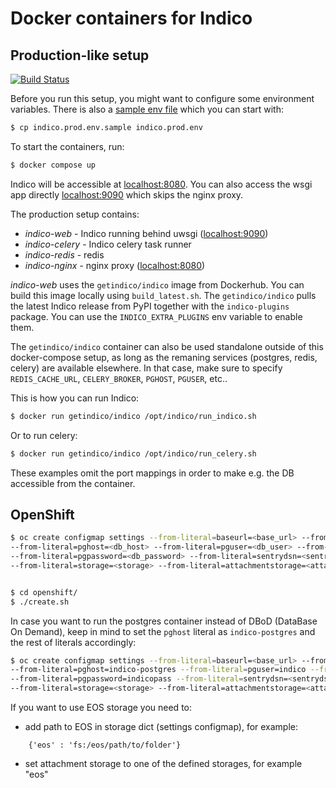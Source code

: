 # Docker containers for Indico

## Production-like setup

[![Build Status](https://www.travis-ci.org/indico/indico-containers.svg?branch=master)](https://www.travis-ci.org/indico/indico-containers)

Before you run this setup, you might want to configure some environment variables.
There is also a [sample env file](indico.prod.env.sample) which you can start with:
```bash
$ cp indico.prod.env.sample indico.prod.env
```

To start the containers, run:
```sh
$ docker compose up
```

Indico will be accessible at [localhost:8080](localhost:8080). You can also access the wsgi app directly [localhost:9090](localhost:9090) which skips the nginx proxy.

The production setup contains:
- _indico-web_ - Indico running behind uwsgi ([localhost:9090](localhost:9090))
- _indico-celery_ - Indico celery task runner
- _indico-redis_ - redis
- _indico-nginx_ - nginx proxy ([localhost:8080](localhost:8080))

_indico-web_ uses the `getindico/indico` image from Dockerhub. You can build this image locally using `build_latest.sh`. The `getindico/indico` pulls the latest Indico release from PyPI together with the `indico-plugins` package. You can use the `INDICO_EXTRA_PLUGINS` env variable to enable them.

The `getindico/indico` container can also be used standalone outside of this docker-compose setup, as long as the remaning services (postgres, redis, celery) are available elsewhere. In that case, make sure to specify `REDIS_CACHE_URL`, `CELERY_BROKER`, `PGHOST`, `PGUSER`, etc..

This is how you can run Indico:
```bash
$ docker run getindico/indico /opt/indico/run_indico.sh
```

Or to run celery:
```bash
$ docker run getindico/indico /opt/indico/run_celery.sh
```

These examples omit the port mappings in order to make e.g. the DB accessible from the container.

## OpenShift

```sh
$ oc create configmap settings --from-literal=baseurl=<base_url> --from-literal=pgdatabase=<db_name>
--from-literal=pghost=<db_host> --from-literal=pguser=<db_user> --from-literal=pgport=<db_port>
--from-literal=pgpassword=<db_password> --from-literal=sentrydsn=<sentrydsn> --from-literal=secretkey=<secretkey>
--from-literal=storage=<storage> --from-literal=attachmentstorage=<attachment_storage>


$ cd openshift/
$ ./create.sh
```

In case you want to run the postgres container instead of DBoD (DataBase On Demand), keep in mind to set the `pghost`
literal as `indico-postgres` and the rest of literals accordingly:

```sh
$ oc create configmap settings --from-literal=baseurl=<base_url> --from-literal=pgdatabase=indico
--from-literal=pghost=indico-postgres --from-literal=pguser=indico --from-literal=pgport=5432
--from-literal=pgpassword=indicopass --from-literal=sentrydsn=<sentrydsn> --from-literal=secretkey=<secretkey>
--from-literal=storage=<storage> --from-literal=attachmentstorage=<attachment_storage>
```

If you want to use EOS storage you need to:

- add path to EOS in storage dict (settings configmap), for example:

```
    {'eos' : 'fs:/eos/path/to/folder'}
```

- set attachment storage to one of the defined storages, for example "eos"
